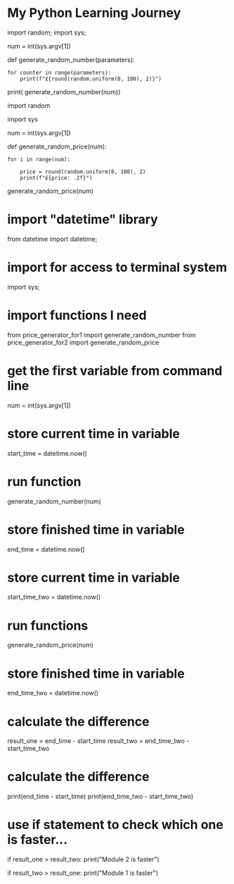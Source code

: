 # My Python Learning Journey
import random;
import sys;

num = int(sys.argv[1])


def generate_random_number(parameters):
    
    for counter in range(parameters):
        print(f"£{round(random.uniform(0, 100), 2)}")



print( generate_random_number(num))





import random

import sys

num = int(sys.argv[1])


def generate_random_price(num):

    for i in range(num):

        price = round(random.uniform(0, 100), 2)
        print(f"£{price: .2f}")


generate_random_price(num)




# import "datetime" library
from datetime import datetime;

# import for access to terminal system
import sys;


# import functions I need
from price_generator_for1 import generate_random_number
from price_generator_for2 import generate_random_price

# get the first variable from command line
num = int(sys.argv[1])

# store current time in variable
start_time = datetime.now()

# run function
generate_random_number(num)

# store finished time in variable
end_time = datetime.now()




# store current time in variable
start_time_two = datetime.now()

# run functions
generate_random_price(num)

# store finished time in variable
end_time_two = datetime.now()



# calculate the difference
result_one = end_time - start_time
result_two = end_time_two - start_time_two

# calculate the difference
print(end_time - start_time)
print(end_time_two - start_time_two)



# use if statement to check which one is faster...

if result_one > result_two:
    print("Module 2 is faster")

if result_two > result_one:
    print("Module 1 is faster")